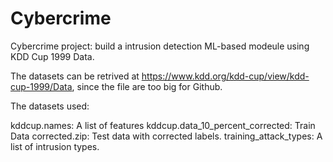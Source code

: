 # Cybercrime

Cybercrime project: build a intrusion detection ML-based modeule using KDD Cup 1999 Data.

The datasets can be retrived at https://www.kdd.org/kdd-cup/view/kdd-cup-1999/Data, since the file are too big for Github.

The datasets used:

kddcup.names: A list of features
kddcup.data_10_percent_corrected: Train Data
corrected.zip: Test data with corrected labels.
training_attack_types: A list of intrusion types.


